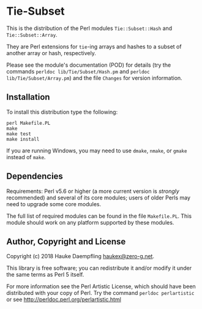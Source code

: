 Tie-Subset
==========

This is the distribution of the Perl modules `Tie::Subset::Hash`
and `Tie::Subset::Array`.

They are Perl extensions for `tie`-ing arrays and hashes to a
subset of another array or hash, respectively.

Please see the module's documentation (POD) for details (try the
commands `perldoc lib/Tie/Subset/Hash.pm` and
`perldoc lib/Tie/Subset/Array.pm`) and the file `Changes` for
version information.

Installation
------------

To install this distribution type the following:

	perl Makefile.PL
	make
	make test
	make install

If you are running Windows, you may need to use `dmake`, `nmake`, 
or `gmake` instead of `make`.

Dependencies
------------

Requirements: Perl v5.6 or higher (a more current version is
*strongly* recommended) and several of its core modules; users of
older Perls may need to upgrade some core modules.

The full list of required modules can be found in the file
`Makefile.PL`. This module should work on any platform supported 
by these modules.

Author, Copyright and License
-----------------------------

Copyright (c) 2018 Hauke Daempfling <haukex@zero-g.net>.

This library is free software; you can redistribute it and/or modify
it under the same terms as Perl 5 itself.

For more information see the Perl Artistic License,
which should have been distributed with your copy of Perl.
Try the command `perldoc perlartistic` or see
<http://perldoc.perl.org/perlartistic.html>


